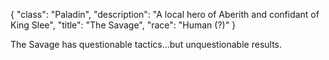 {
    "class": "Paladin",
    "description": "A local hero of Aberith and confidant of King Slee",
    "title": "The Savage",
    "race": "Human (?)"
}

The Savage has questionable tactics...but unquestionable results.